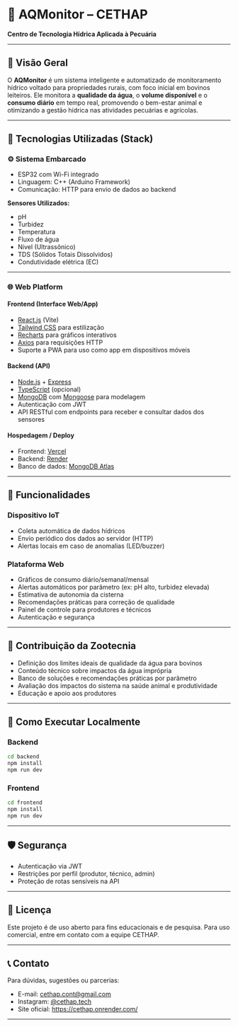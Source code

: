 # 🌊 AQMonitor – CETHAP

**Centro de Tecnologia Hídrica Aplicada à Pecuária**

---

## 📌 Visão Geral

O **AQMonitor** é um sistema inteligente e automatizado de monitoramento hídrico voltado para propriedades rurais, com foco inicial em bovinos leiteiros. Ele monitora a **qualidade da água**, o **volume disponível** e o **consumo diário** em tempo real, promovendo o bem-estar animal e otimizando a gestão hídrica nas atividades pecuárias e agrícolas.

---

## 🔧 Tecnologias Utilizadas (Stack)

### ⚙️ Sistema Embarcado
- ESP32 com Wi-Fi integrado
- Linguagem: C++ (Arduino Framework)
- Comunicação: HTTP para envio de dados ao backend

**Sensores Utilizados:**
- pH
- Turbidez
- Temperatura
- Fluxo de água
- Nível (Ultrassônico)
- TDS (Sólidos Totais Dissolvidos)
- Condutividade elétrica (EC)

---

### 🌐 Web Platform

#### Frontend (Interface Web/App)
- [React.js](https://reactjs.org/) (Vite)
- [Tailwind CSS](https://tailwindcss.com/) para estilização
- [Recharts](https://recharts.org/en-US) para gráficos interativos
- [Axios](https://axios-http.com/) para requisições HTTP
- Suporte a PWA para uso como app em dispositivos móveis

#### Backend (API)
- [Node.js](https://nodejs.org/) + [Express](https://expressjs.com/)
- [TypeScript](https://www.typescriptlang.org/) (opcional)
- [MongoDB](https://www.mongodb.com/) com [Mongoose](https://mongoosejs.com/) para modelagem
- Autenticação com JWT
- API RESTful com endpoints para receber e consultar dados dos sensores

#### Hospedagem / Deploy
- Frontend: [Vercel](https://vercel.com)
- Backend: [Render](https://render.com)
- Banco de dados: [MongoDB Atlas](https://www.mongodb.com/atlas)

---

## 🧪 Funcionalidades

### Dispositivo IoT
- Coleta automática de dados hídricos
- Envio periódico dos dados ao servidor (HTTP)
- Alertas locais em caso de anomalias (LED/buzzer)

### Plataforma Web
- Gráficos de consumo diário/semanal/mensal
- Alertas automáticos por parâmetro (ex: pH alto, turbidez elevada)
- Estimativa de autonomia da cisterna
- Recomendações práticas para correção de qualidade
- Painel de controle para produtores e técnicos
- Autenticação e segurança

---

## 🧬 Contribuição da Zootecnia

- Definição dos limites ideais de qualidade da água para bovinos
- Conteúdo técnico sobre impactos da água imprópria
- Banco de soluções e recomendações práticas por parâmetro
- Avaliação dos impactos do sistema na saúde animal e produtividade
- Educação e apoio aos produtores

---

## 🚀 Como Executar Localmente

### Backend
```bash
cd backend
npm install
npm run dev
```

### Frontend
```bash
cd frontend
npm install
npm run dev
```

---

## 🛡️ Segurança

- Autenticação via JWT
- Restrições por perfil (produtor, técnico, admin)
- Proteção de rotas sensíveis na API

---

## 📘 Licença

Este projeto é de uso aberto para fins educacionais e de pesquisa. Para uso comercial, entre em contato com a equipe CETHAP.

---

## 📞 Contato

Para dúvidas, sugestões ou parcerias:

- E-mail: cethap.cont@gmail.com 
- Instagram: [@cethap.tech](https://instagram.com/_cethap)
- Site oficial: https://cethap.onrender.com/

---
